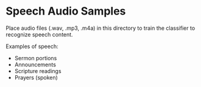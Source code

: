 
# Speech Audio Samples

Place audio files (.wav, .mp3, .m4a) in this directory to train the classifier
to recognize speech content.

Examples of speech:

- Sermon portions
- Announcements
- Scripture readings
- Prayers (spoken)
